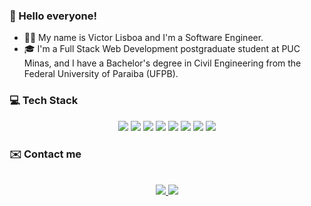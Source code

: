 ### 👋 Hello everyone!
- 👨‍💻 My name is Victor Lisboa and I'm a Software Engineer.
- :mortar_board: I'm a Full Stack Web Development postgraduate student at PUC Minas, and I have a Bachelor's degree in Civil Engineering from the Federal University of Paraiba (UFPB). 

### 💻 Tech Stack 
<div align="center">
 <img src="https://img.shields.io/badge/Java-ED8B00?style=for-the-badge&logo=java&logoColor=white">
 <img src=https://img.shields.io/badge/Spring-6DB33F?style=for-the-badge&logo=spring&logoColor=white>
 <img src="https://img.shields.io/badge/JavaScript-323330?style=for-the-badge&logo=javascript&logoColor=F7DF1E">
 <img src=	"https://img.shields.io/badge/HTML5-E34F26?style=for-the-badge&logo=html5&logoColor=white">
 <img src="https://img.shields.io/badge/CSS3-1572B6?style=for-the-badge&logo=css3&logoColor=white">
 <img src="https://img.shields.io/badge/React-20232A?style=for-the-badge&logo=react&logoColor=61DAFB">
 <img src="https://img.shields.io/badge/Angular-DD0031?style=for-the-badge&logo=angular&logoColor=white">
 <img 	src="https://img.shields.io/badge/Python-3776AB?style=for-the-badge&logo=python&logoColor=white">
</div>

### ✉️ Contact me

<p align="center">
  <br/>
  <a href="https://www.linkedin.com/in/jvclisboa/">
    <img src="https://img.shields.io/badge/LinkedIn-0077B5?style=for-the-badge&logo=linkedin&logoColor=whit">
  </a>
  
  <a href="mailto:jvclisboa@outlook.com">
    <img src="https://img.shields.io/badge/Microsoft_Outlook-0078D4?style=for-the-badge&logo=microsoft-outlook&logoColor=white">
  </a>
</p>
<!---
jvclisboa/jvclisboa is a ✨ special ✨ repository because its `README.md` (this file) appears on your GitHub profile.
You can click the Preview link to take a look at your changes.
--->
